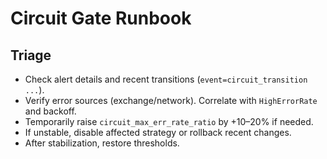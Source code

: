 # Circuit Gate Runbook

## Triage
- Check alert details and recent transitions (`event=circuit_transition ...`).
- Verify error sources (exchange/network). Correlate with `HighErrorRate` and backoff.
- Temporarily raise `circuit_max_err_rate_ratio` by +10–20% if needed.
- If unstable, disable affected strategy or rollback recent changes.
- After stabilization, restore thresholds.
